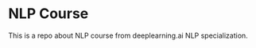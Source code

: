 <h1>NLP Course</h1>
<p>This is a repo about NLP course from deeplearning.ai NLP specialization.</p>
